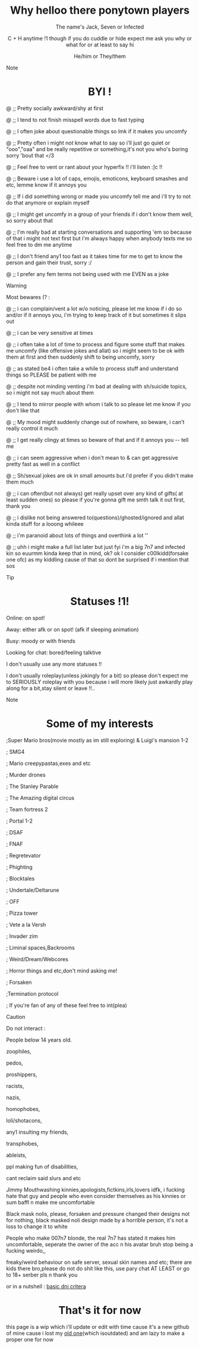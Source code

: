 <h1 p align="center">                          Why helloo there ponytown players
</h1></p>
<p align="center">
The name's Jack, Seven or Infected  </p>
<p align="center">C + H anytime !1 though if you do cuddle or hide expect me ask you why or what for or at least to say hi  </p>
<p align="center">He/him or They/them</p>

> [!NOTE]
><h1 align="center"> BYI ! </h1>
>@ ;; Pretty socially awkward/shy at first
> 
>@ ;; I tend to not finish misspell words due to fast typing
> 
>@ ;; I often joke about questionable things so lmk if it makes you uncomfy
> 
>@ ;; Pretty often i might not know what to say so i'll just go quiet or "ooo","oaa" and be really repetitive or something,it's not you who's boring sorry 'bout that </3
> 
>@ ;; Feel free to vent or rant about your hyperfix !! i'll listen :]c !!
> 
>@ ;; Beware i use a lot of caps, emojis, emoticons,  keyboard smashes and etc, lemme know if it annoys you
> 
>@ ;; If i did something wrong or made you uncomfy  tell me and i'll try to not do that anymore or explain myself
> 
>@ ;; I might get uncomfy in a group of your friends if i don't know them well, so sorry about that
> 
>@ ;; I'm really bad at starting conversations and supporting 'em so because of that i might not text first but i'm always happy when anybody texts me so feel free to dm me anytime
> 
>@ ;; I don't friend any1 too fast as it takes time for me to get to know the person and gain their trust, sorry :/
> 
>@ ;; I prefer any fem terms not being used with me EVEN as a joke
> 

>[!WARNING]
>Most bewares (? :
>
>@ ;; i can complain/vent a lot w/o noticing, please let me know if i do so and/or if it annoys you, i'm trying to keep track of it but sometimes it slips out
>
>@ ;; i can be very sensitive at times
>
>@ ;; i often take a lot of time to process and figure some stuff that makes me uncomfy (like offensive jokes and allat) so i might seem to be ok with them at first and then suddenly shift to being uncomfy, sorry
>
>@ ;; as stated be4 i often take a while to process stuff and understand things so PLEASE be patient with me
>
>@ ;; despite not minding venting i'm bad at dealing with sh/suicide topics, so i might not say much about them
>
>@ ;; I tend to mirror people with whom i talk to so please let me know if you don't like that
>
>@ ;; My mood might suddenly change out of nowhere, so beware, i can't really control it much
>
>@ ;; I get really clingy at times so beware of that and if it annoys you -- tell me
>
>@ ;; i can seem aggressive when i don't mean to & can get aggressive pretty fast as well in a conflict
>
>@ ;; Sh/sexual jokes are ok in small amounts but i'd prefer if you didn't make them much
>
>@ ;; i can often(but not always) get really upset over any kind of gifts( at least sudden ones) so please if you're gonna gift me smth talk it out first, thank you
>
>@ ;; i dislike not being answered to(questions)/ghosted/ignored and allat kinda stuff for a looong whileee
>
>@ ;; i'm paranoid about lots of things and overthink a lot ''
>
>@ ;; uhh i might make a full list later but just fyi i'm a big 7n7 and infected kin so euurmm kinda keep that in mind, ok? ok I consider c00lkidd(forsake one ofc) as my kiddling cause of that so dont be surprised if i mention that sos
>

> [!TIP]
> <h1 align="center"> Statuses !1! </h1>
> Online: on spot!
> 
> Away: either afk or on spot! (afk if sleeping animation)
> 
> Busy: moody or with friends
> 
> Looking for chat: bored/feeling talktive
> 
> I don't usually use any more statuses !!
>
> I don't usually roleplay(unless jokingly for a bit) so please don't expect me to SERIOUSLY roleplay with you because i will more likely just awkardly play along for a bit,stay silent or leave !!..

>[!NOTE]
> <h1 align="center"> Some of my interests </h1>
>
>;Super Mario bros(movie mostly as im still exploring) & Luigi's mansion 1-2
>
>; SMG4
>
>; Mario creepypastas,exes and etc
>
>; Murder drones
>
>; The Stanley Parable
>
>; The Amazing digital circus
>
>; Team fortress 2
>
>; Portal 1-2
>
>; DSAF
>
>; FNAF
>
>; Regretevator
>
>; Phighting
>
>; Blocktales
>
>; Undertale/Deltarune
>
>; OFF
>
>; Pizza tower
>
>; Vete a la Versh
>
>; Invader zim
>
>; Liminal spaces,Backrooms
>
>; Weird/Dream/Webcores
>
>; Horror things and etc,don't mind asking me!
>
>; Forsaken
>
>;Termination protocol
>
>; If you're fan of any of these feel free to int(plea)

>[!CAUTION]
>Do not interact :
>
>People below 14 years old.
>
>zoophiles,
>
>pedos,
>
>proshippers,
>
>racists,
>
>nazis,
>
>homophobes,
>
>loli/shotacons,
>
>any1 insulting my friends,
>
>transphobes,
>
>ableists,
>
>ppl making fun of disabilities,
>
>cant reclaim said slurs and etc
>
> Jimmy Mouthwashing kinnies,apologists,fictkins,irls,lovers idfk, i fucking hate that guy and people who even consider themselves as his kinnies or sum baffl n make me uncomfortable 
>
> Black mask nolis, please, forsaken and pressure changed their designs not for nothing, black masked noli design made by a horrible person, it's not a loss to change it to white
>
> People who make 007n7 blonde, the real 7n7 has stated it makes him uncomfortable, seperate the owner of the acc n his avatar bruh stop being a fucking weirdo,,
>
> freaky/weird behaviour on safe server, sexual skin names and etc; there are kids there bro,please do not do shit like this, use pary chat AT LEAST or go to 18+ serber pls n thank you 
>
>or in a nutshell : [basic dni critera](https://dni-criteria.carrd.co/)
>
<h1 align="center"> That's it for now</h1>

this page is a wip which i'll update or edit with time cause it's a new github of mine cause i lost my [old one](https://github.com/Jack-o-lantern-png-rbyi-pls)(which isoutdated) and am lazy to make a proper one for now
